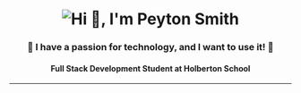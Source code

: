 <h1 align="center"> <img src="https://capsule-render.vercel.app/api?type=wave&color=gradient&height=200&section=footer&text=Hi 👋, I'm Peyton Smith&fontSize=30&fontAlignY=80" alt="Hi 👋, I'm Peyton Smith"/></h1>  
<h3 align="center">🚀 I have a passion for technology, and I want to use it! 🚀</h3>  
<h4 align="center"> Full Stack Development Student at Holberton School </h3>  

***
<!-- If you're using "main" as default branch -->
<!-- | My Experience      | My Website           |
| ------------- |:-------------:|
| <div align="center"><img src="https://holbertontulsa.com/wp-content/uploads/2021/05/Tulsa_wordmark-cherry.jpg"> ![Metrics](https://github.com/peytonbrsmith/peytonbrsmith/blob/main/toolmetrics.svg) </div>| <div align="center">![Metrics](https://github.com/peytonbrsmith/peytonbrsmith/blob/main/webmetrics.svg)  </div>| -->
